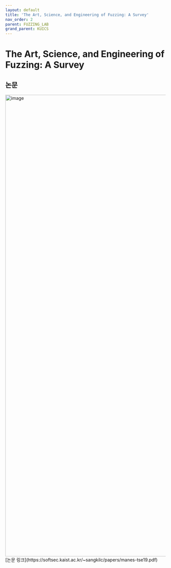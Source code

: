 ```yaml
---
layout: default
title: 'The Art, Science, and Engineering of Fuzzing: A Survey'
nav_order: 2
parent: FUZZING_LAB
grand_parent: KUICS
---
```


# The Art, Science, and Engineering of Fuzzing: A Survey

## 논문

<img width="1450" alt="image" src="https://github.com/JIEEEN/JIEEEN.github.io/assets/63636210/506ab4e6-b959-43a6-be76-d1171af7e388">
[논문 링크](https://softsec.kaist.ac.kr/~sangkilc/papers/manes-tse19.pdf)